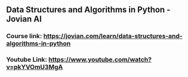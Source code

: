 ## Data Structures and Algorithms in Python - Jovian AI

### Course link: https://jovian.com/learn/data-structures-and-algorithms-in-python

### Youtube Link: https://www.youtube.com/watch?v=pkYVOmU3MgA

